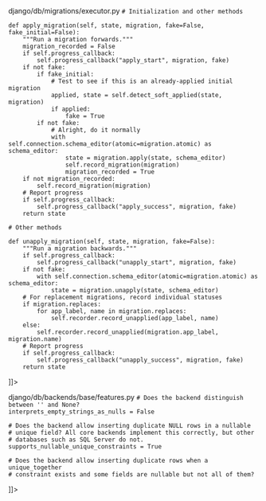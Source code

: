 <change>
<file change-number-for-this-file="1">django/db/migrations/executor.py</file>
<original line-count="18" no-ellipsis="true">
<![CDATA[
class MigrationExecutor:

    # Initialization and other methods

    def apply_migration(self, state, migration, fake=False, fake_initial=False):
        """Run a migration forwards."""
        migration_recorded = False
        if self.progress_callback:
            self.progress_callback("apply_start", migration, fake)
        if not fake:
            if fake_initial:
                # Test to see if this is an already-applied initial migration
                applied, state = self.detect_soft_applied(state, migration)
                if applied:
                    fake = True
            if not fake:
                # Alright, do it normally
                with self.connection.schema_editor(atomic=migration.atomic) as schema_editor:
                    state = migration.apply(state, schema_editor)
                    self.record_migration(migration)
                    migration_recorded = True
        if not migration_recorded:
            self.record_migration(migration)
        # Report progress
        if self.progress_callback:
            self.progress_callback("apply_success", migration, fake)
        return state

    # Other methods

    def unapply_migration(self, state, migration, fake=False):
        """Run a migration backwards."""
        if self.progress_callback:
            self.progress_callback("unapply_start", migration, fake)
        if not fake:
            with self.connection.schema_editor(atomic=migration.atomic) as schema_editor:
                state = migration.unapply(state, schema_editor)
        # For replacement migrations, record individual statuses
        if migration.replaces:
            for app_label, name in migration.replaces:
                self.recorder.record_unapplied(app_label, name)
        else:
            self.recorder.record_unapplied(migration.app_label, migration.name)
        # Report progress
        if self.progress_callback:
            self.progress_callback("unapply_success", migration, fake)
        return state
]]>
</original>
<modified no-ellipsis="true">
<![CDATA[
class MigrationExecutor:

    # Initialization and other methods

    def apply_migration(self, state, migration, fake=False, fake_initial=False):
        """Run a migration forwards."""
        migration_recorded = False
        if self.progress_callback:
            self.progress_callback("apply_start", migration, fake)
        if not fake:
            if fake_initial:
                # Test to see if this is an already-applied initial migration
                applied, state = self.detect_soft_applied(state, migration)
                if applied:
                    fake = True
            if not fake:
                # Alright, do it normally
                with self.connection.schema_editor(
                    atomic=migration.atomic,
                    enforce_ddl=self.connection.features.can_rollback_ddl
                ) as schema_editor:
                    state = migration.apply(state, schema_editor)
                    self.record_migration(migration)
                    migration_recorded = True
        if not migration_recorded:
            self.record_migration(migration)
        # Report progress
        if self.progress_callback:
            self.progress_callback("apply_success", migration, fake)
        return state

    # Other methods

    def unapply_migration(self, state, migration, fake=False):
        """Run a migration backwards."""
        if self.progress_callback:
            self.progress_callback("unapply_start", migration, fake)
        if not fake:
            with self.connection.schema_editor(
                atomic=migration.atomic,
                enforce_ddl=self.connection.features.can_rollback_ddl
            ) as schema_editor:
                state = migration.unapply(state, schema_editor)
        # For replacement migrations, record individual statuses
        if migration.replaces:
            for app_label, name in migration.replaces:
                self.recorder.record_unapplied(app_label, name)
        else:
            self.recorder.record_unapplied(migration.app_label, migration.name)
        # Report progress
        if self.progress_callback:
            self.progress_callback("unapply_success", migration, fake)
        return state
]]>
</modified>
</change>

<change>
<file change-number-for-this-file="2">django/db/backends/base/features.py</file>
<original line-count="14" no-ellipsis="true">
<![CDATA[
class BaseDatabaseFeatures:
    gis_enabled = False
    allows_group_by_pk = False
    allows_group_by_selected_pks = False
    empty_fetchmany_value = []
    update_can_self_select = True

    # Does the backend distinguish between '' and None?
    interprets_empty_strings_as_nulls = False

    # Does the backend allow inserting duplicate NULL rows in a nullable
    # unique field? All core backends implement this correctly, but other
    # databases such as SQL Server do not.
    supports_nullable_unique_constraints = True

    # Does the backend allow inserting duplicate rows when a unique_together
    # constraint exists and some fields are nullable but not all of them?
]]>
</original>
<modified no-ellipsis="true">
<![CDATA[
class BaseDatabaseFeatures:
    gis_enabled = False
    allows_group_by_pk = False
    allows_group_by_selected_pks = False
    empty_fetchmany_value = []
    update_can_self_select = True

    # Does the backend distinguish between '' and None?
    interprets_empty_strings_as_nulls = False

    # Does the backend allow inserting duplicate NULL rows in a nullable
    # unique field? All core backends implement this correctly, but other
    # databases such as SQL Server do not.
    supports_nullable_unique_constraints = True

    # Can we roll back DDL in a transaction?
    can_rollback_ddl = False

    # Does the backend allow inserting duplicate rows when a unique_together
    # constraint exists and some fields are nullable but not all of them?
]]>
</modified>
</change>